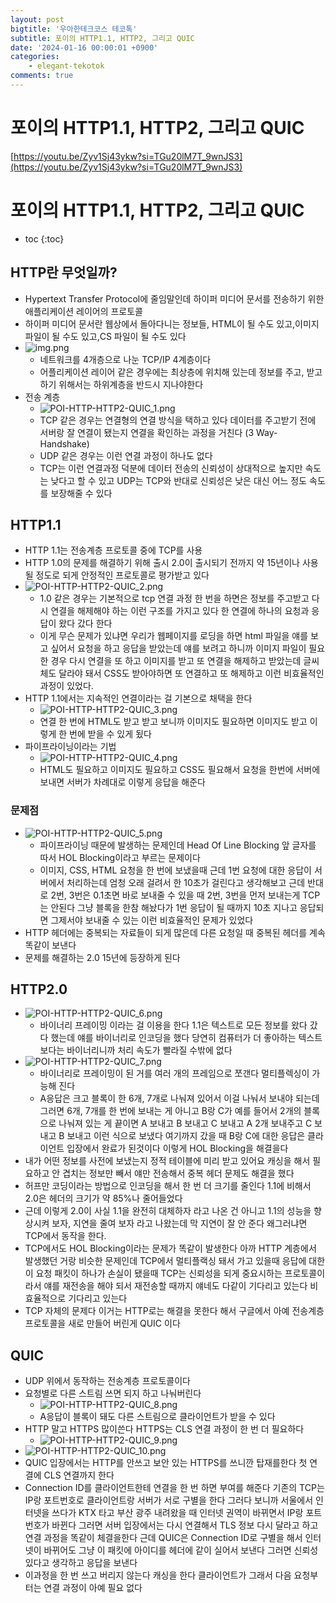 ```yaml
---
layout: post
bigtitle: '우아한테크코스 테코톡'
subtitle: 포이의 HTTP1.1, HTTP2, 그리고 QUIC
date: '2024-01-16 00:00:01 +0900'
categories:
    - elegant-tekotok
comments: true
---
```


# 포이의 HTTP1.1, HTTP2, 그리고 QUIC
[https://youtu.be/Zyv1Sj43ykw?si=TGu20lM7T_9wnJS3](https://youtu.be/Zyv1Sj43ykw?si=TGu20lM7T_9wnJS3)

# 포이의 HTTP1.1, HTTP2, 그리고 QUIC
* toc
{:toc}

## HTTP란 무엇일까?
+ Hypertext Transfer Protocol에 줄임말인데 하이퍼 미디어 문서를 전송하기 위한 애플리케이션 레이어의 프로토콜
+ 하이퍼 미디어 문서란 웹상에서 돌아다니는 정보들, HTML이 될 수도 있고,이미지 파일이 될 수도 있고,CS 파일이 될 수도 있다
+ ![img.png](../../../assets/img/elegant-tekotok/POI-HTTP-HTTP2-QUIC.png)
    + 네트워크를 4개층으로 나눈 TCP/IP 4계층이다
    + 어플리케이션 레이어 같은 경우에는 최상층에 위치해 있는데 정보를 주고, 받고 하기 위해서는 하위계층을 반드시 지나야한다
+ 전송 계층
    + ![POI-HTTP-HTTP2-QUIC_1.png](../../../assets/img/elegant-tekotok/POI-HTTP-HTTP2-QUIC_1.png)
    + TCP 같은 경우는 연결형의 연결 방식을 택하고 있다 데이터를 주고받기 전에 서버랑 잘 연결이 됐는지 연결을 확인하는 과정을 거친다 (3 Way-Handshake)
    + UDP 같은 경우는 이런 연결 과정이 하나도 없다
    + TCP는 이런 연결과정 덕분에 데이터 전송의 신뢰성이 상대적으로 높지만 속도는 낮다고 할 수 있고 UDP는 TCP와 반대로 신뢰성은 낮은 대신 어느 정도 속도를 보장해줄 수 있다

## HTTP1.1
+ HTTP 1.1는 전송계층 프로토콜 중에 TCP를 사용
+ HTTP 1.0의 문제를 해결하기 위해 출시 2.0이 출시되기 전까지 약 15년이나 사용될 정도로 되게 안정적인 프로토콜로 평가받고 있다
+ ![POI-HTTP-HTTP2-QUIC_2.png](../../../assets/img/elegant-tekotok/POI-HTTP-HTTP2-QUIC_2.png)
  + 1.0 같은 경우는 기본적으로 tcp 연결 과정 한 번을 하면은 정보를 주고받고 다시 연결을 해제해야 하는 이런 구조를 가지고 있다 한 연결에 하나의 요청과 응답이 왔다 갔다 한다
  + 이게 무슨 문제가 있냐면 우리가 웹페이지를 로딩을 하면 html 파일을 얘를 보고 싶어서 요청을 하고 응답을 받았는데 얘를 보려고 하니까 이미지 파일이 필요한 경우 다시 연결을 또 하고 이미지를 받고 또 연결을 해제하고 받았는데
    글씨체도 달라야 돼서 CSS도 받아야하면 또 연결하고 또 해제하고 이런 비효율적인 과정이 있었다.
+ HTTP 1.1에서는 지속적인 연결이라는 걸 기본으로 채택을 한다
  + ![POI-HTTP-HTTP2-QUIC_3.png](../../../assets/img/elegant-tekotok/POI-HTTP-HTTP2-QUIC_3.png)
  + 연결 한 번에 HTML도 받고 받고 보니까 이미지도 필요하면 이미지도 받고 이렇게 한 번에 받을 수 있게 됬다
+ 파이프라이닝이라는 기법
  + ![POI-HTTP-HTTP2-QUIC_4.png](../../../assets/img/elegant-tekotok/POI-HTTP-HTTP2-QUIC_4.png)
  + HTML도 필요하고 이미지도 필요하고 CSS도 필요해서 요청을 한번에 서버에 보내면 서버가 차례대로 이렇게 응답을 해준다

### 문제점
+ ![POI-HTTP-HTTP2-QUIC_5.png](../../../assets/img/elegant-tekotok/POI-HTTP-HTTP2-QUIC_5.png)
  + 파이프라이닝 때문에 발생하는 문제인데 Head Of Line Blocking 앞 글자를 따서 HOL Blocking이라고 부르는 문제이다
  + 이미지, CSS, HTML 요청을 한 번에 보냈을때 근데 1번 요청에 대한 응답이 서버에서 처리하는데 엄청 오래 걸려서 한 10초가 걸린다고 생각해보고 근데 반대로 2번, 3번은 0.1초면 바로 보내줄 수 있을 때 2번, 3번을 먼저 보내는게 TCP는 안된다
    그냥 블록을 한참 해놨다가 1번 응답이 될 때까지 10초 지나고 응답되면 그제서야 보내줄 수 있는 이런 비효율적인 문제가 있었다
+ HTTP 헤더에는 중복되는 자료들이 되게 많은데 다른 요청일 때 중복된 헤더를 계속 똑같이 보낸다 
+ 문제를 해결하는 2.0 15년에 등장하게 된다

## HTTP2.0
+ ![POI-HTTP-HTTP2-QUIC_6.png](../../../assets/img/elegant-tekotok/POI-HTTP-HTTP2-QUIC_6.png)
  + 바이너리 프레이밍 이라는 걸 이용을 한다 1.1은 텍스트로 모든 정보를 왔다 갔다 했는데 얘를 바이너리로 인코딩을 했다 당연히 컴퓨터가 더 좋아하는 텍스트보다는 바이너리니까 처리 속도가 빨라질 수밖에 없다
+ ![POI-HTTP-HTTP2-QUIC_7.png](../../../assets/img/elegant-tekotok/POI-HTTP-HTTP2-QUIC_7.png)
  + 바이너리로 프레이밍이 된 거를 여러 개의 프레임으로 쪼갠다 멀티플렉싱이 가능해 진다
  + A응답은 크고 블록이 한 6개, 7개로 나눠져 있어서 이걸 나눠서 보내야 되는데 그러면 6개, 7개를 한 번에 보내는 게 아니고 B랑 C가 예를 들어서 2개의 블록으로 나눠져 있는 게 끝이면
    A 보내고 B 보내고 C 보내고 A 2개 보내주고 C 보내고 B 보내고 이런 식으로 보냈다 여기까지 갔을 때 B랑 C에 대한 응답은 클라이언트 입장에서 완료가 된것이다 이렇게 HOL Blocking을 해결을다
+ 내가 어떤 정보를 사전에 보냈는지 정적 테이블에 미리 받고 있어요 캐싱을 해서 필요하고 안 겹치는 정보만 빼서 얘만 전송해서 중복 헤더 문제도 해결을 했다 
+ 허프만 코딩이라는 방법으로 인코딩을 해서 한 번 더 크기를 줄인다 1.1에 비해서 2.0은 헤더의 크기가 약 85%나 줄어들었다
+ 근데 이렇게 2.0이 사실 1.1을 완전히 대체하자 라고 나온 건 아니고 1.1의 성능을 향상시켜 보자, 지연을 줄여 보자 라고 나왔는데 막 지연이 잘 안 준다 왜그러냐면 TCP에서 동작을 한다.
+ TCP에서도 HOL Blocking이라는 문제가 똑같이 발생한다 아까 HTTP 계층에서 발생했던 거랑 비슷한 문제인데 TCP에서 멀티플랙싱 돼서 가고 있을때 응답에 대한 이 요청 패킷이 하나가 손실이 됐을때
  TCP는 신뢰성을 되게 중요시하는 프로토콜이라서 얘를 재전송을 해야 되서 재전송할 때까지 얘네도 다같이 기다리고 있는다 비효율적으로 기다리고 있는다
+ TCP 자체의 문제다 이거는 HTTP로는 해결을 못한다 해서 구글에서 아예 전송계층 프로토콜을 새로 만들어 버린게 QUIC 이다

## QUIC
+ UDP 위에서 동작하는 전송계층 프로토콜이다
+ 요청별로 다른 스트림 쓰면 되지 하고 나눠버린다
  + ![POI-HTTP-HTTP2-QUIC_8.png](../../../assets/img/elegant-tekotok/POI-HTTP-HTTP2-QUIC_8.png)
  + A응답이 블록이 돼도 다른 스트림으로 클라이언트가 받을 수 있다 
+ HTTP 말고 HTTPS 많이쓴다 HTTPS는 CLS 연결 과정이 한 번 더 필요하다
  + ![POI-HTTP-HTTP2-QUIC_9.png](../../../assets/img/elegant-tekotok/POI-HTTP-HTTP2-QUIC_9.png) 
+ ![POI-HTTP-HTTP2-QUIC_10.png](../../../assets/img/elegant-tekotok/POI-HTTP-HTTP2-QUIC_10.png)
+ QUIC 입장에서는 HTTP를 안쓰고 보안 있는 HTTPS를 쓰니깐 탑재를한다 첫 연결에 CLS 연결까지 한다 
+ Connection ID를 클라이언트한테 연결을 한 번 하면 부여를 해준다 기존의 TCP는 IP랑 포트번호로 클라이언트랑 서버가 서로 구별을 한다
  그러다 보니까 서울에서 인터넷을 쓰다가 KTX 타고 부산 광주 내려왔을 때 인터넷 권역이 바뀌면서 IP랑 포트번호가 바뀐다 그러면 서버 입장에서는 다시 연결해서 TLS 정보 다시 달라고 하고 연결 과정을 똑같이 체결을한다
  근데 QUIC은 Connection ID로 구별을 해서 인터넷이 바뀌어도 그냥 이 패킷에 아이디를 헤더에 같이 실어서 보낸다 그러면 신뢰성있다고 생각하고 응답을 보낸다
+ 이과정을 한 번 쓰고 버리지 않는다 캐싱을 한다 클라이언트가 그래서 다음 요청부터는 연결 과정이 아예 필요 없다
